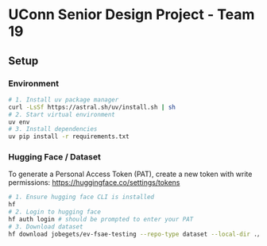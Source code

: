 # UConn Senior Design Project - Team 19

## Setup

### Environment

```bash
# 1. Install uv package manager
curl -LsSf https://astral.sh/uv/install.sh | sh
# 2. Start virtual environment
uv env
# 3. Install dependencies
uv pip install -r requirements.txt
```

### Hugging Face / Dataset

To generate a Personal Access Token (PAT), create a new token with write permissions: https://huggingface.co/settings/tokens

```bash
# 1. Ensure hugging face CLI is installed
hf
# 2. Login to hugging face
hf auth login # should be prompted to enter your PAT
# 3. Download dataset
hf download jobegets/ev-fsae-testing --repo-type dataset --local-dir ./test-data
```
